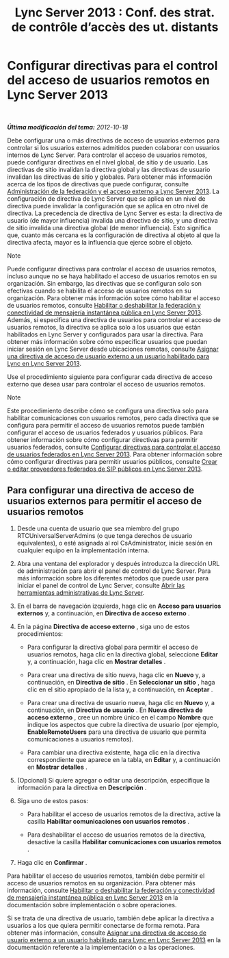 ﻿---
title: "Lync Server 2013 : Conf. des strat. de contrôle d’accès des ut. distants"
TOCTitle: Configurar directivas para el control del acceso de usuarios remotos
ms:assetid: 8f556849-692b-44a0-9514-4468fc9a39d0
ms:mtpsurl: https://technet.microsoft.com/es-es/library/Gg398725(v=OCS.15)
ms:contentKeyID: 48275999
ms.date: 01/07/2017
mtps_version: v=OCS.15
ms.translationtype: HT
---

# Configurar directivas para el control del acceso de usuarios remotos en Lync Server 2013

 

_**Última modificación del tema:** 2012-10-18_

Debe configurar una o más directivas de acceso de usuarios externos para controlar si los usuarios externos admitidos pueden colaborar con usuarios internos de Lync Server. Para controlar el acceso de usuarios remotos, puede configurar directivas en el nivel global, de sitio y de usuario. Las directivas de sitio invalidan la directiva global y las directivas de usuario invalidan las directivas de sitio y globales. Para obtener más información acerca de los tipos de directivas que puede configurar, consulte [Administración de la federación y el acceso externo a Lync Server 2013](lync-server-2013-managing-federation-and-external-access-to-lync-server-2013.md). La configuración de directiva de Lync Server que se aplica en un nivel de directiva puede invalidar la configuración que se aplica en otro nivel de directiva. La precedencia de directiva de Lync Server es esta: la directiva de usuario (de mayor influencia) invalida una directiva de sitio, y una directiva de sitio invalida una directiva global (de menor influencia). Esto significa que, cuanto más cercana es la configuración de directiva al objeto al que la directiva afecta, mayor es la influencia que ejerce sobre el objeto.


> [!NOTE]
> Puede configurar directivas para controlar el acceso de usuarios remotos, incluso aunque no se haya habilitado el acceso de usuarios remotos en su organización. Sin embargo, las directivas que se configuran solo son efectivas cuando se habilita el acceso de usuarios remotos en su organización. Para obtener más información sobre cómo habilitar el acceso de usuarios remotos, consulte <A href="lync-server-2013-enable-or-disable-federation-and-public-im-connectivity.md">Habilitar o deshabilitar la federación y conectividad de mensajería instantánea pública en Lync Server 2013</A>. Además, si especifica una directiva de usuarios para controlar el acceso de usuarios remotos, la directiva se aplica solo a los usuarios que están habilitados en Lync Server y configurados para usar la directiva. Para obtener más información sobre cómo especificar usuarios que puedan iniciar sesión en Lync Server desde ubicaciones remotas, consulte <A href="lync-server-2013-assign-an-external-user-access-policy-to-a-lync-enabled-user.md">Asignar una directiva de acceso de usuario externo a un usuario habilitado para Lync en Lync Server 2013</A>.



Use el procedimiento siguiente para configurar cada directiva de acceso externo que desea usar para controlar el acceso de usuarios remotos.


> [!NOTE]
> Este procedimiento describe cómo se configura una directiva solo para habilitar comunicaciones con usuarios remotos, pero cada directiva que se configura para permitir el acceso de usuarios remotos puede también configurar el acceso de usuarios federados y usuarios públicos. Para obtener información sobre cómo configurar directivas para permitir usuarios federados, consulte <A href="lync-server-2013-configure-policies-to-control-federated-user-access.md">Configurar directivas para controlar el acceso de usuarios federados en Lync Server 2013</A>. Para obtener información sobre cómo configurar directivas para permitir usuarios públicos, consulte <A href="lync-server-2013-create-or-edit-public-sip-federated-providers.md">Crear o editar proveedores federados de SIP públicos en Lync Server 2013</A>.



## Para configurar una directiva de acceso de usuarios externos para permitir el acceso de usuarios remotos

1.  Desde una cuenta de usuario que sea miembro del grupo RTCUniversalServerAdmins (o que tenga derechos de usuario equivalentes), o esté asignada al rol CsAdministrator, inicie sesión en cualquier equipo en la implementación interna.

2.  Abra una ventana del explorador y después introduzca la dirección URL de administración para abrir el panel de control de Lync Server. Para más información sobre los diferentes métodos que puede usar para iniciar el panel de control de Lync Server, consulte [Abrir las herramientas administrativas de Lync Server](lync-server-2013-open-lync-server-administrative-tools.md).

3.  En el barra de navegación izquierda, haga clic en **Acceso para usuarios externos** y, a continuación, en **Directiva de acceso externo** .

4.  En la página **Directiva de acceso externo** , siga uno de estos procedimientos:
    
      - Para configurar la directiva global para permitir el acceso de usuarios remotos, haga clic en la directiva global, seleccione **Editar** y, a continuación, haga clic en **Mostrar detalles** .
    
      - Para crear una directiva de sitio nueva, haga clic en **Nuevo** y, a continuación, en **Directiva de sitio** . En **Seleccionar un sitio** , haga clic en el sitio apropiado de la lista y, a continuación, en **Aceptar** .
    
      - Para crear una directiva de usuario nueva, haga clic en **Nuevo** y, a continuación, en **Directiva de usuario** . En **Nueva directiva de acceso externo** , cree un nombre único en el campo **Nombre** que indique los aspectos que cubre la directiva de usuario (por ejemplo, **EnableRemoteUsers** para una directiva de usuario que permita comunicaciones a usuarios remotos).
    
      - Para cambiar una directiva existente, haga clic en la directiva correspondiente que aparece en la tabla, en **Editar** y, a continuación en **Mostrar detalles** .

5.  (Opcional) Si quiere agregar o editar una descripción, especifique la información para la directiva en **Descripción** .

6.  Siga uno de estos pasos:
    
      - Para habilitar el acceso de usuarios remotos de la directiva, active la casilla **Habilitar comunicaciones con usuarios remotos** .
    
      - Para deshabilitar el acceso de usuarios remotos de la directiva, desactive la casilla **Habilitar comunicaciones con usuarios remotos** .

7.  Haga clic en **Confirmar** .

Para habilitar el acceso de usuarios remotos, también debe permitir el acceso de usuarios remotos en su organización. Para obtener más información, consulte [Habilitar o deshabilitar la federación y conectividad de mensajería instantánea pública en Lync Server 2013](lync-server-2013-enable-or-disable-federation-and-public-im-connectivity.md) en la documentación sobre implementación o sobre operaciones.

Si se trata de una directiva de usuario, también debe aplicar la directiva a usuarios a los que quiera permitir conectarse de forma remota. Para obtener más información, consulte [Asignar una directiva de acceso de usuario externo a un usuario habilitado para Lync en Lync Server 2013](lync-server-2013-assign-an-external-user-access-policy-to-a-lync-enabled-user.md) en la documentación referente a la implementación o a las operaciones.

